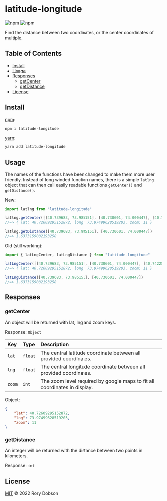 # latitude-longitude

[![npm](https://img.shields.io/npm/v/latitude-longitude)](https://www.npmjs.com/package/latitude-longitude)
![npm](https://img.shields.io/npm/dm/latitude-longitude)

Find the distance between two coordinates, or the center coordinates of multiple.

## Table of Contents

* [Install](#install)
* [Usage](#usage)
* [Responses](#responses)
  * [getCenter](#getcenter)
  * [getDistance](#getdistance)
* [License](#license)

## Install

[npm][]:

```sh
npm i latitude-longitude
```

[yarn][]:

```sh
yarn add latitude-longitude
```

## Usage

The names of the functions have been changed to make them more user friendly. Instead of long winded function names, there is a simple `latlng` object that can then call easily readable functions `getCenter()` and `getDistance()`.

New:
```js
import latlng from "latitude-longitude"

latlng.getCenter([[40.739683, 73.985151], [40.730601, 74.000447], [40.742256, 74.006344], [40.691805, 73.908089]])
//=> { lat: 40.72609295152872, long: 73.97499628519203, zoom: 11 }

latlng.getDistance([40.739683, 73.985151], [40.730601, 74.000447])
//=> 1.6373159082193258
```

Old (still working):
```js
import { latLngCenter, latLngDistance } from "latitude-longitude"

latLngCenter([[40.739683, 73.985151], [40.730601, 74.000447], [40.742256, 74.006344], [40.691805, 73.908089]])
//=> { lat: 40.72609295152872, long: 73.97499628519203, zoom: 11 }

latLngDistance([40.739683, 73.985151], [40.730601, 74.000447])
//=> 1.6373159082193258
```

## Responses

### getCenter

An object will be returned with lat, lng and zoom keys.

Response: `Object`

| Key | Type     | Description                       |
| :-------- | :------- | :-------------------------------- |
| `lat`      | `float` | The central latitude coordinate between all provided coordinates. |
| `lng`      | `float` | The central longitude coordinate between all provided coordinates.  |
| `zoom` | `int` | The zoom level required by google maps to fit all coordinates in display. |

Object:
```json
{ 
    "lat": 40.72609295152872, 
    "lng": 73.97499628519203, 
    "zoom": 11 
}
```

### getDistance

An integer will be returned with the distance between two points in kilometers.

Response:
`int`

## License

[MIT](LICENSE) © 2022 Rory Dobson

##

[npm]: https://www.npmjs.com/

[yarn]: https://yarnpkg.com/